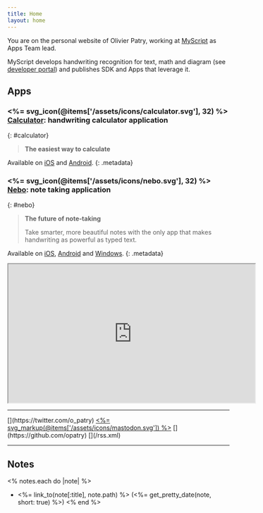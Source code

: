 ```yaml
---
title: Home
layout: home
---
```


You are on the personal website of Olivier Patry, working at [MyScript](https://www.myscript.com/) as Apps Team lead.

MyScript develops handwriting recognition for text, math and diagram (see [developer portal](https://developer.myscript.com/)) and publishes SDK and Apps that leverage it.

## Apps

### <%= svg_icon(@items['/assets/icons/calculator.svg'], 32) %> [Calculator](https://www.myscript.com/calculator/): handwriting calculator application
{: #calculator}

> **The easiest way to calculate**

Available on
  [iOS](https://apps.apple.com/us/app/myscript-calculator-handwriting-calculator/id1304488725) and
  [Android](https://play.google.com/store/apps/details?id=com.myscript.calculator).
{: .metadata}

### <%= svg_icon(@items['/assets/icons/nebo.svg'], 32) %> [Nebo](https://www.nebo.app/): note taking application
{: #nebo}

> **The future of note‑taking**
> 
> Take smarter, more beautiful notes with the only app that makes handwriting as powerful as typed text.

Available on
 [iOS](https://apps.apple.com/us/app/myscript-nebo-best-way-to/id1119601770),
 [Android](https://play.google.com/store/apps/details?id=com.myscript.nebo) and
 [Windows](https://www.microsoft.com/en-us/p/nebo/9nblggh4nlb0).
{: .metadata}

<div class="centered-media">
<iframe width="560" height="315" src="https://www.youtube.com/embed/6iNqExuVra4?autoplay=0&amp;rel=0" allowfullscreen=""></iframe>
</div>

----

<div class="special-links" markdown="1">
[<span class="icon-twitter"></span>](https://twitter.com/o_patry)
<a rel="me" href="https://androiddev.social/@opatry"><%= svg_markup(@items['/assets/icons/mastodon.svg']) %></a>
<span class="icon-mastodon"></span>
[<span class="icon-github-circled"></span>](https://github.com/opatry)
[<span class="icon-rss-squared"></span>](/rss.xml)
</div>

----

## Notes
<% notes.each do |note| %>
* <%= link_to(note[:title], note.path) %> <span class="metadata">(<%= get_pretty_date(note, short: true) %>)</span>
<% end %>
